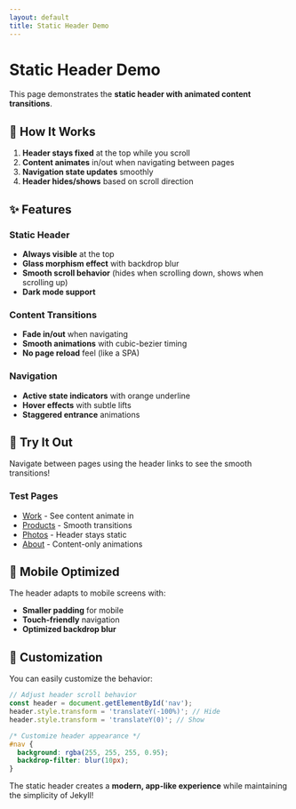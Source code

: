 ```yaml
---
layout: default
title: Static Header Demo
---
```


# Static Header Demo

This page demonstrates the **static header with animated content transitions**.

## 🎯 How It Works

1. **Header stays fixed** at the top while you scroll
2. **Content animates** in/out when navigating between pages
3. **Navigation state updates** smoothly
4. **Header hides/shows** based on scroll direction

## ✨ Features

### Static Header
- **Always visible** at the top
- **Glass morphism effect** with backdrop blur
- **Smooth scroll behavior** (hides when scrolling down, shows when scrolling up)
- **Dark mode support**

### Content Transitions
- **Fade in/out** when navigating
- **Smooth animations** with cubic-bezier timing
- **No page reload** feel (like a SPA)

### Navigation
- **Active state indicators** with orange underline
- **Hover effects** with subtle lifts
- **Staggered entrance** animations

## 🚀 Try It Out

Navigate between pages using the header links to see the smooth transitions!

### Test Pages
- [Work](/work) - See content animate in
- [Products](/products) - Smooth transitions
- [Photos](/photos) - Header stays static
- [About](/about) - Content-only animations

## 📱 Mobile Optimized

The header adapts to mobile screens with:
- **Smaller padding** for mobile
- **Touch-friendly** navigation
- **Optimized backdrop blur**

## 🎨 Customization

You can easily customize the behavior:

```javascript
// Adjust header scroll behavior
const header = document.getElementById('nav');
header.style.transform = 'translateY(-100%)'; // Hide
header.style.transform = 'translateY(0)'; // Show
```

```css
/* Customize header appearance */
#nav {
  background: rgba(255, 255, 255, 0.95);
  backdrop-filter: blur(10px);
}
```

The static header creates a **modern, app-like experience** while maintaining the simplicity of Jekyll! 
